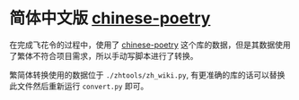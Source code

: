 简体中文版 [chinese-poetry](https://github.com/chinese-poetry/chinese-poetry)
========================

在完成飞花令的过程中，使用了 [chinese-poetry](https://github.com/chinese-poetry/chinese-poetry) 这个库的数据，但是其数据使用了繁体不符合项目需求，所以手动写脚本进行了转换。

繁简体转换使用的数据位于 `./zhtools/zh_wiki.py`, 有更准确的库的话可以替换此文件然后重新运行 `convert.py` 即可。